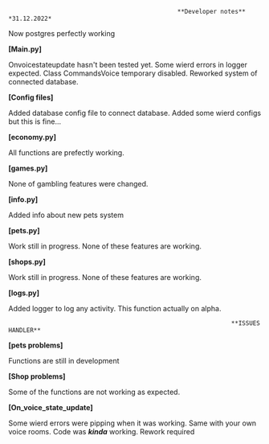                                                    **Developer notes** *31.12.2022*

Now postgres perfectly working


**[Main.py]** 

Onvoicestateupdate hasn't been tested yet. Some wierd errors in logger expected. Class CommandsVoice temporary disabled. Reworked system of connected database.

**[Config files]** 

Added database config file to connect database. Added some wierd configs but this is fine...

**[economy.py]** 

All functions are prefectly working.

**[games.py]** 

None of gambling features were changed.

**[info.py]**

Added info about new pets system

**[pets.py]**

Work still in progress. None of these features are working.

**[shops.py]**

Work still in progress. None of these features are working.

**[logs.py]**

Added logger to log any activity. This function actually on alpha.

                                                                  **ISSUES HANDLER**

**[pets problems]**

Functions are still in development

**[Shop problems]**

Some of the functions are not working as expected.

**[On_voice_state_update]**

Some wierd errors were pipping when it was working. Same with your own voice rooms. Code was ***kinda*** working. Rework required
